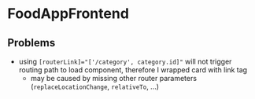 # FoodAppFrontend

## Problems

- using `[routerLink]="['/category', category.id]"` will not trigger routing path to load component, therefore I wrapped card with link tag
  - may be caused by missing other router parameters (`replaceLocationChange`, `relativeTo`, ...)

